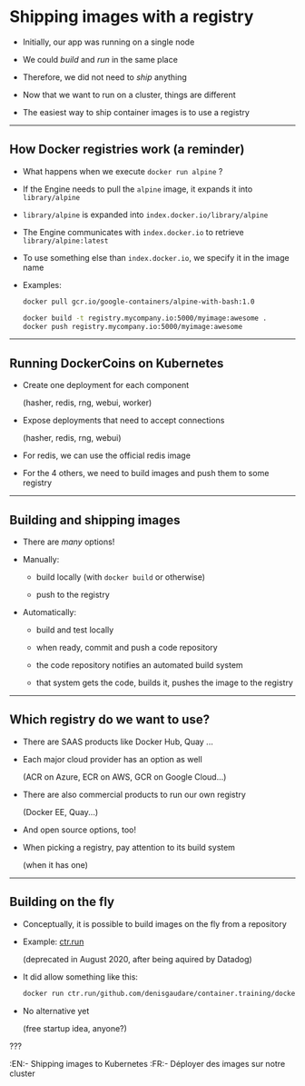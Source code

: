 # Shipping images with a registry

- Initially, our app was running on a single node

- We could *build* and *run* in the same place

- Therefore, we did not need to *ship* anything

- Now that we want to run on a cluster, things are different

- The easiest way to ship container images is to use a registry

---

## How Docker registries work (a reminder)

- What happens when we execute `docker run alpine` ?

- If the Engine needs to pull the `alpine` image, it expands it into `library/alpine`

- `library/alpine` is expanded into `index.docker.io/library/alpine`

- The Engine communicates with `index.docker.io` to retrieve `library/alpine:latest`

- To use something else than `index.docker.io`, we specify it in the image name

- Examples:
  ```bash
  docker pull gcr.io/google-containers/alpine-with-bash:1.0

  docker build -t registry.mycompany.io:5000/myimage:awesome .
  docker push registry.mycompany.io:5000/myimage:awesome
  ```

---

## Running DockerCoins on Kubernetes

- Create one deployment for each component

  (hasher, redis, rng, webui, worker)

- Expose deployments that need to accept connections

  (hasher, redis, rng, webui)

- For redis, we can use the official redis image

- For the 4 others, we need to build images and push them to some registry

---

## Building and shipping images

- There are *many* options!

- Manually:

  - build locally (with `docker build` or otherwise)

  - push to the registry

- Automatically:

  - build and test locally

  - when ready, commit and push a code repository

  - the code repository notifies an automated build system

  - that system gets the code, builds it, pushes the image to the registry

---

## Which registry do we want to use?

- There are SAAS products like Docker Hub, Quay ...

- Each major cloud provider has an option as well

  (ACR on Azure, ECR on AWS, GCR on Google Cloud...)

- There are also commercial products to run our own registry

  (Docker EE, Quay...)

- And open source options, too!

- When picking a registry, pay attention to its build system

  (when it has one)

---

## Building on the fly

- Conceptually, it is possible to build images on the fly from a repository

- Example: [ctr.run](https://ctr.run/)

  (deprecated in August 2020, after being aquired by Datadog)

- It did allow something like this:
  ```bash
  docker run ctr.run/github.com/denisgaudare/container.training/dockercoins/hasher
  ```

- No alternative yet

  (free startup idea, anyone?)

???

:EN:- Shipping images to Kubernetes
:FR:- Déployer des images sur notre cluster
